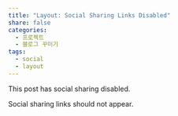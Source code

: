 ```yaml
---
title: "Layout: Social Sharing Links Disabled"
share: false
categories:
  - 프로젝트
  - 블로그 꾸미기
tags:
  - social
  - layout
---
```


This post has social sharing disabled.

Social sharing links should not appear.